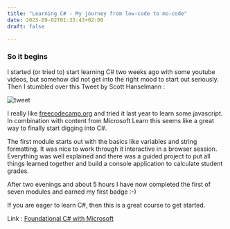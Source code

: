 ```yaml
---
title: "Learning C# - My journey from low-code to mo-code"
date: 2023-09-02T01:33:43+02:00
draft: false

---
```


### So it begins ###

I started (or tried to) start learning C# two weeks ago with some youtube videos, but somehow did not get into the right
mood to start out seriously.
Then I stumbled over this Tweet by Scott Hanselmann :

![tweet](/img/tweet_hanselman_csharp.png)

I really like [freecodecamp.org](https://www.freecodecamp.org/) and tried it last year to learn some javascript. In combination with content from Microsoft Learn this seems like a great way to finally start digging into C#.

The first module starts out with the basics like variables and string formatting. It was nice to work through it interactive in a browser session. Everything was well explained and there was a guided project to put all things learned together and build a console application to calculate student grades.

After two evenings and about 5 hours I have now completed the first of seven modules and earned my first badge :-)

If you are eager to learn C#, then this is a great course to get started.

Link : [Foundational C# with Microsoft](https://www.freecodecamp.org/learn/foundational-c-sharp-with-microsoft/)

